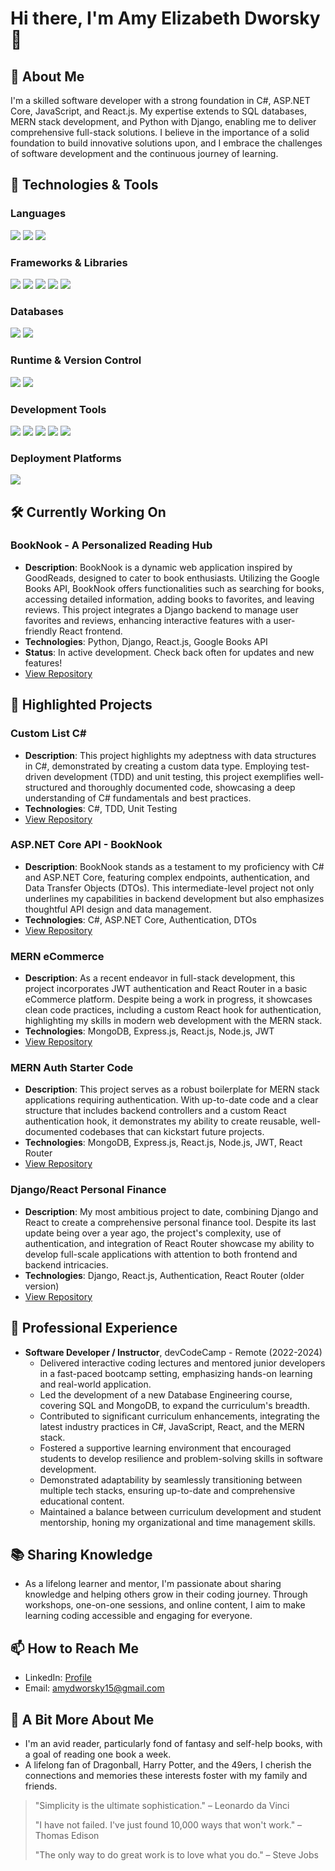 # Hi there, I'm Amy Elizabeth Dworsky 👋

## 🚀 About Me
I'm a skilled software developer with a strong foundation in C#, ASP.NET Core, JavaScript, and React.js. My expertise extends to SQL databases, MERN stack development, and Python with Django, enabling me to deliver comprehensive full-stack solutions. I believe in the importance of a solid foundation to build innovative solutions upon, and I embrace the challenges of software development and the continuous journey of learning.

## 🔧 Technologies & Tools

### Languages
![](https://img.shields.io/badge/Code-C%23-informational?style=flat&logo=c-sharp&logoColor=white&color=2bbc8a)
![](https://img.shields.io/badge/Code-JavaScript-informational?style=flat&logo=javascript&logoColor=white&color=2bbc8a)
![](https://img.shields.io/badge/Code-Python-informational?style=flat&logo=python&logoColor=white&color=2bbc8a)

### Frameworks & Libraries
![](https://img.shields.io/badge/Framework-ASP.NET_Core-informational?style=flat&logo=.net&logoColor=white&color=2bbc8a)
![](https://img.shields.io/badge/Framework-ASP.NET_MVC-informational?style=flat&logo=.net&logoColor=white&color=2bbc8a)
![](https://img.shields.io/badge/Library-React.js-informational?style=flat&logo=react&logoColor=white&color=2bbc8a)
![](https://img.shields.io/badge/Framework-Django-informational?style=flat&logo=django&logoColor=white&color=2bbc8a)
![](https://img.shields.io/badge/Backend-Express.js-informational?style=flat&logo=express&logoColor=white&color=2bbc8a)

### Databases
![](https://img.shields.io/badge/Database-SQL-informational?style=flat&logo=mysql&logoColor=white&color=2bbc8a)
![](https://img.shields.io/badge/Database-MongoDB-informational?style=flat&logo=mongodb&logoColor=white&color=2bbc8a)

### Runtime & Version Control
![](https://img.shields.io/badge/Runtime-Node.js-informational?style=flat&logo=node.js&logoColor=white&color=2bbc8a)
![](https://img.shields.io/badge/Tools-Git-informational?style=flat&logo=git&logoColor=white&color=2bbc8a)

### Development Tools
![](https://img.shields.io/badge/Editor-VS_Code-informational?style=flat&logo=visual-studio-code&logoColor=white&color=2bbc8a)
![](https://img.shields.io/badge/IDE-Visual_Studio_Community-informational?style=flat&logo=visual-studio&logoColor=white&color=2bbc8a)
![](https://img.shields.io/badge/Database_Tool-MongoDB_Compass-informational?style=flat&logo=mongodb&logoColor=white&color=2bbc8a)
![](https://img.shields.io/badge/Database-MySQL-informational?style=flat&logo=mysql&logoColor=white&color=2bbc8a)
![](https://img.shields.io/badge/API_Tool-Postman-informational?style=flat&logo=postman&logoColor=white&color=2bbc8a)

### Deployment Platforms
![](https://img.shields.io/badge/Deployment-Netlify-informational?style=flat&logo=netlify&logoColor=white&color=2bbc8a)

## 🛠️ Currently Working On

### BookNook - A Personalized Reading Hub
- **Description**: BookNook is a dynamic web application inspired by GoodReads, designed to cater to book enthusiasts. Utilizing the Google Books API, BookNook offers functionalities such as searching for books, accessing detailed information, adding books to favorites, and leaving reviews. This project integrates a Django backend to manage user favorites and reviews, enhancing interactive features with a user-friendly React frontend.
- **Technologies**: Python, Django, React.js, Google Books API
- **Status**: In active development. Check back often for updates and new features!
- [View Repository](https://github.com/LizzieDworsky/DjangoReact_BookNook)

## 🌟 Highlighted Projects

### Custom List C#
- **Description**: This project highlights my adeptness with data structures in C#, demonstrated by creating a custom data type. Employing test-driven development (TDD) and unit testing, this project exemplifies well-structured and thoroughly documented code, showcasing a deep understanding of C# fundamentals and best practices.
- **Technologies**: C#, TDD, Unit Testing
- [View Repository](https://github.com/LizzieDworsky/CustomListCSharp)

### ASP.NET Core API - BookNook
- **Description**: BookNook stands as a testament to my proficiency with C# and ASP.NET Core, featuring complex endpoints, authentication, and Data Transfer Objects (DTOs). This intermediate-level project not only underlines my capabilities in backend development but also emphasizes thoughtful API design and data management.
- **Technologies**: C#, ASP.NET Core, Authentication, DTOs
- [View Repository](https://github.com/LizzieDworsky/BookNook)

### MERN eCommerce
- **Description**: As a recent endeavor in full-stack development, this project incorporates JWT authentication and React Router in a basic eCommerce platform. Despite being a work in progress, it showcases clean code practices, including a custom React hook for authentication, highlighting my skills in modern web development with the MERN stack.
- **Technologies**: MongoDB, Express.js, React.js, Node.js, JWT
- [View Repository](https://github.com/LizzieDworsky/MERN_eCommerce)

### MERN Auth Starter Code
- **Description**: This project serves as a robust boilerplate for MERN stack applications requiring authentication. With up-to-date code and a clear structure that includes backend controllers and a custom React authentication hook, it demonstrates my ability to create reusable, well-documented codebases that can kickstart future projects.
- **Technologies**: MongoDB, Express.js, React.js, Node.js, JWT, React Router
- [View Repository](https://github.com/LizzieDworsky/MERN_Auth_Starter)

### Django/React Personal Finance
- **Description**: My most ambitious project to date, combining Django and React to create a comprehensive personal finance tool. Despite its last update being over a year ago, the project's complexity, use of authentication, and integration of React Router showcase my ability to develop full-scale applications with attention to both frontend and backend intricacies.
- **Technologies**: Django, React.js, Authentication, React Router (older version)
- [View Repository](https://github.com/LizzieDworsky/PersonalFinanceProject)

## 💼 Professional Experience
- **Software Developer / Instructor**, devCodeCamp - Remote (2022-2024)
  - Delivered interactive coding lectures and mentored junior developers in a fast-paced bootcamp setting, emphasizing hands-on learning and real-world application.
  - Led the development of a new Database Engineering course, covering SQL and MongoDB, to expand the curriculum's breadth.
  - Contributed to significant curriculum enhancements, integrating the latest industry practices in C#, JavaScript, React, and the MERN stack.
  - Fostered a supportive learning environment that encouraged students to develop resilience and problem-solving skills in software development.
  - Demonstrated adaptability by seamlessly transitioning between multiple tech stacks, ensuring up-to-date and comprehensive educational content.
  - Maintained a balance between curriculum development and student mentorship, honing my organizational and time management skills.

## 📚 Sharing Knowledge
- As a lifelong learner and mentor, I'm passionate about sharing knowledge and helping others grow in their coding journey. Through workshops, one-on-one sessions, and online content, I aim to make learning coding accessible and engaging for everyone.

## 📫 How to Reach Me
- LinkedIn: [Profile](https://www.linkedin.com/in/amy-elizabeth-dworsky/)
- Email: amydworsky15@gmail.com

## 📖 A Bit More About Me
- I'm an avid reader, particularly fond of fantasy and self-help books, with a goal of reading one book a week.
- A lifelong fan of Dragonball, Harry Potter, and the 49ers, I cherish the connections and memories these interests foster with my family and friends.

> "Simplicity is the ultimate sophistication." – Leonardo da Vinci
>
> "I have not failed. I've just found 10,000 ways that won't work." – Thomas Edison
>
> "The only way to do great work is to love what you do." – Steve Jobs

<!--
**LizzieDworsky/LizzieDworsky** is a ✨ _special_ ✨ repository because its `README.md` (this file) appears on your GitHub profile.

Here are some ideas to get you started:

- 🔭 I’m currently working on ...
- 🌱 I’m currently learning ...
- 👯 I’m looking to collaborate on ...
- 🤔 I’m looking for help with ...
- 💬 Ask me about ...
- 📫 How to reach me: ...
- 😄 Pronouns: ...
- ⚡ Fun fact: ...
-->
